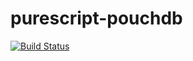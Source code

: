 # purescript-pouchdb
[![Build Status](https://travis-ci.org/fehrenbach/purescript-pouchdb.svg?branch=master)](https://travis-ci.org/fehrenbach/purescript-pouchdb)
